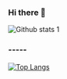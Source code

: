 ### Hi there 👋

<!--
**sbeyzayildiz/sbeyzayildiz** is a ✨ _special_ ✨ repository because its `README.md` (this file) appears on your GitHub profile.

Here are some ideas to get you started:

- 🔭 I’m currently working on ...
- 🌱 I’m currently learning ...
- 👯 I’m looking to collaborate on ...
- 🤔 I’m looking for help with ...
- 💬 Ask me about ...
- 📫 How to reach me: ...
- 😄 Pronouns: ...
- ⚡ Fun fact: ...
-->

![Github stats 1](https://github-readme-stats.vercel.app/api?username=sbeyzayildiz&show_icons=true&theme=tokyonight) 
### -----
[![Top Langs](https://github-readme-stats.vercel.app/api/top-langs/?username=sbeyzayildiz&langs_count=3&theme=tokyonight)](https://github.com/anuraghazra/github-readme-stats)
